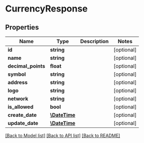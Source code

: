 # CurrencyResponse

## Properties
Name | Type | Description | Notes
------------ | ------------- | ------------- | -------------
**id** | **string** |  | [optional] 
**name** | **string** |  | [optional] 
**decimal_points** | **float** |  | [optional] 
**symbol** | **string** |  | [optional] 
**address** | **string** |  | [optional] 
**logo** | **string** |  | [optional] 
**network** | **string** |  | [optional] 
**is_allowed** | **bool** |  | [optional] 
**create_date** | [**\DateTime**](\DateTime.md) |  | [optional] 
**update_date** | [**\DateTime**](\DateTime.md) |  | [optional] 

[[Back to Model list]](../README.md#documentation-for-models) [[Back to API list]](../README.md#documentation-for-api-endpoints) [[Back to README]](../README.md)


